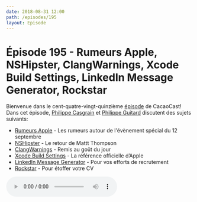 ```yaml
---
date: 2018-08-31 12:00
path: /episodes/195
layout: Episode
---
```

# Épisode 195 - Rumeurs Apple, NSHipster, ClangWarnings, Xcode Build Settings, LinkedIn Message Generator, Rockstar
<p>Bienvenue dans le cent-quatre-vingt-quinzième <a href="https://cacaocast.com/media/cacaocast_195.mp3" title="CacaoCast Episode 195">épisode</a> de CacaoCast! Dans cet épisode, <a href="http://www.twitter.com/philippec" title="Philippe Casgrain sur Twitter">Philippe Casgrain</a> et <a href="http://www.twitter.com/philippeguitard" title="Philippe Guitard sur Twitter">Philippe Guitard</a> discutent des sujets suivants:</p>
<ul><li><a href="https://www.apple.com/apple-events/september-2018/" title="Rumeurs Apple">Rumeurs Apple</a> - Les rumeurs autour de l'évènement spécial du 12 septembre</li>
<li><a href="https://nshipster.com/return/" title="NSHipster">NSHipster</a> - Le retour de Mattt Thompson</li>
<li><a href="https://clangwarnings.com" title="ClangWarnings">ClangWarnings</a> - Remis au goût du jour</li>
<li><a href="https://help.apple.com/xcode/mac/10.0/#/itcaec37c2a6" title="Xcode Build Settings">Xcode Build Settings</a> - La référence officielle d’Apple</li>
<li><a href="https://duberste.in/linkedin_generator/" title="LinkedIn Message Generator">LinkedIn Message Generator</a> - Pour vos efforts de recrutement</li>
<li><a href="https://github.com/dylanbeattie/rockstar/blob/master/README.md" title="Rockstar">Rockstar</a> - Pour étoffer votre CV</li>
</ul>
<p><audio controls><source src="https://cacaocast.com/media/cacaocast_195.mp3" type="audio/mpeg"><source src="https://cacaocast.com/media/cacaocast_195.mp3" type="audio/mp4">Votre navigateur ne supporte pas l'élément audio / Your browser does not support the audio element.</audio></p>
